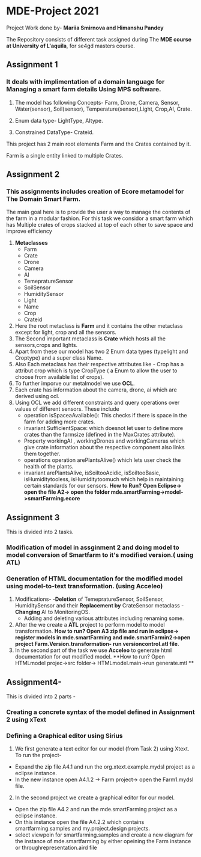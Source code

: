 # MDE-Project 2021
 Project Work done by-
  **Mariia Smirnova
        and
  Himanshu Pandey**
  
 The Repository consists of different task assigned during The **MDE course at University of L'aquila**, for se4gd masters course.
  ## Assignment 1
  ### It deals with implimentation of a domain language for Managing a smart farm details Using **MPS** software.
  1) The model has following Concepts-
     Farm, Drone, Camera, Sensor, Water(sensor), Soil(sensor), Temperature(sensor),Light, Crop,AI, Crate.
  
  2) Enum data type-
     LightType, AItype.
     
  3) Constrained DataType-
      Crateid.
      
  This project has 2 main root elements Farm and the Crates contained by it.
  
  Farm is a single entity linked to multiple Crates.
  
  
  
  ## Assignment 2
  ### This assignments includes creation of Ecore metamodel for The **Domain Smart Farm**.
  The main goal here is to provide the user a way to manage the contents of the farm in a modular fashion.
   For this task we considor a smart farm which has Multiple crates of crops stacked at top of each other to save space and improve efficiency
  1) **Metaclasses**
       - Farm
       - Crate
       - Drone
       - Camera
       - AI
       - TemepratureSensor
       - SoilSensor
       - HumiditySensor
       - Light
       - Name
       - Crop
       - Crateid
  2) Here the root metaclass is **Farm** and it contains the other metaclass except for light, crop and all the sensors.
  3) The Second important metaclass is **Crate** which hosts all the sensors,crops and lights.
  4) Apart from these our model has two 2 Enum data types (typelight and Croptype) and a super class Name.
  5) Also Each metaclass has their respective attributes like - Crop has a attribut crop which is type CropType ( a Enum to allow the user to choose from available list of crops).
  6) To further imporve our metalmodel we use **OCL**.
  7) Each crate has information about the camera, drone, ai which are derived using ocl.
  9) Using OCL we add different constraints and query operations over values of different sensors. These include
     - operation isSpaceaAvailable(): This checks if there is space in the farm for adding more crates.
     - invariant SufficientSpace: which doesnot let user to define more crates than the farmsize (defined in the MaxCrates attribute).
     - Property workingAI , workingDrones and workingCameras which give crate information about the respective component also links them together.
     - operations operation arePlantsAlive() which lets user check the health of the plants.
     - invariant arePlantsAlive, isSoiltooAcidic, isSoiltooBasic, isHumiditytooless, isHumiditytoomuch which help in maintaining certain standards for our sensors. 
 **How to Run?
 Open Eclipse-> open the file A2-> open the folder mde.smartFarming->model->smartFarming.ecore**
 
  ## Assignment 3 
  This is divided into 2 tasks.
  ### Modification of model in assginment 2 and doing model to model conversion of Smartfarm to it's modified version.( using ATL)
  ### Generation of HTML documentation for the modified model using  model-to-text transformation. (using Acceleo)
  1) Modifications-
     -**Deletion** of TemepratureSensor, SoilSensor, HumiditySensor and their **Replacement by** CrateSensor metaclass
     -**Changing** AI to MonitoringOS.
     - Adding and deleting various attributes including renaming some.
  3) After the  we create a **ATL** project to perform model to model transformation.
**How to run?
Open A3 zip file and run in eclipse-> register models in mde.smartFarming and mde.smartFarmin2->open project Farm.Version.transformation- run versioncontrol.atl file**.
  5) In the second part of the task we use **Acceleo** to generate html documentation for out modified  model.
**How to run?
Open HTMLmodel projec->src folder-> HTMLmodel.main->run generate.mtl **
  
  ## Assignment4-
  This is divided into 2 parts -
  ### Creating a concrete syntax of the model defined in Assignment 2 using xText
  ### Defining a Graphical editor using Sirius 
  1) We first generate a text editor for our model (from Task 2) using Xtext.
   To run the project- 
   - Expand the zip file A4.1 and run the org.xtext.example.mydsl project  as a eclipse instance.
   - In the new instance open A4.1.2 -> Farm project-> open the Farm1.mydsl file.
  2) In the second project we create a graphical editor for our model.
   - Open the zip file A4.2 and run the mde.smartFarming project as a eclipse instance.
   - On this instance open the file A4.2.2 which contains smartfarming.samples and my.project.design projects.
   - select viewpoin for smartfarming.samples and create a new diagram for the instance of mde.smartfarming by either opeining the Farm instance or throughrepresentation.aird file

